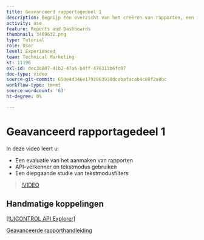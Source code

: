 ```yaml
---
title: Geavanceerd rapportagedeel 1
description: Begrijp een overzicht van het creëren van rapporten, een inleiding aan [!UICONTROL API explorer] en de tekstmodus, en een diepgaand onderzoek naar de tekstmodusfilters.
activity: use
feature: Reports and Dashboards
thumbnail: 3409632.png
type: Tutorial
role: User
level: Experienced
team: Technical Marketing
kt: 11196
exl-id: dec3d807-41b2-47a6-b4ff-476313b6fc07
doc-type: video
source-git-commit: 650e4d346e1792863930dcebafacab4c88f2a8bc
workflow-type: tm+mt
source-wordcount: '63'
ht-degree: 0%

---
```


# Geavanceerd rapportagedeel 1

In deze video leert u:

* Een evaluatie van het aanmaken van rapporten
* API-verkenner en tekstmodus gebruiken
* Een diepgaande studie van tekstmodusfilters

>[!VIDEO](https://video.tv.adobe.com/v/3409632/?quality=12&learn=on)

## Handmatige koppelingen

[[!UICONTROL API Explorer]](https://developer.adobe.com/workfront/api-explorer/)

[Geavanceerde rapporthandleiding](/help/assets/advanced-reporting-manual.pdf)
